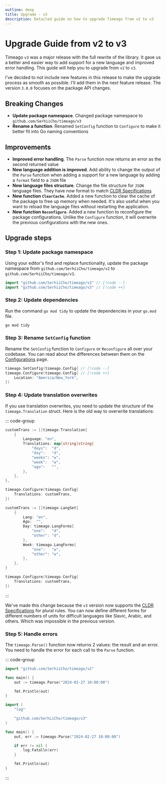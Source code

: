 ```yaml
---
outline: deep
title: Upgrade - v3
description: Detailed guide on how to upgrade Timeago from v2 to v3
---
```


# Upgrade Guide from v2 to v3
Timeago `v3` was a major release with the full rewrite of the library. It gave us a better and easier way to add support for a new language and improved error handling. This guide will help you to upgrade from `v2` to `v3`.

I've decided to not include new features in this release to make the upgrade process as smooth as possible. I'll add them in the next feature release. The version `3.0.0` focuses on the package API changes.

## Breaking Changes
- **Update package namespace**. Changed package namespace to `github.com/SerhiiCho/timeago/v3`
- **Rename a function**. Renamed `SetConfig` function to `Configure` to make it better fit into Go naming conventions

## Improvements
- **Improved error handling**. The `Parse` function now returns an error as the second returned value
- **New language addition is improved**. Add ability to change the output of the `Parse` function when adding a support for a new language by adding a `format` field to a `JSON` file
- **New language files structure**. Change the file structure for `JSON` language files. They have now format to match [CLDR Specifications](https://cldr.unicode.org/index/cldr-spec/plural-rules)
- **New function `ClearCache`**. Added a new function to clear the cache of the package to free up memory when needed. It's also useful when you want to reload the language files without restarting the application.
- **New function `Reconfigure`**. Added a new function to reconfigure the package configurations. Unlike the `Configure` function, it will overwrite the previous configurations with the new ones.

## Upgrade steps

### Step 1: Update package namespace
Using your editor's find and replace functionality, update the package namespace from `github.com/SerhiiCho/timeago/v2` to `github.com/SerhiiCho/timeago/v3`.

```go
import "github.com/SerhiiCho/timeago/v2" // [!code --]
import "github.com/SerhiiCho/timeago/v3" // [!code ++]
```

### Step 2: Update dependencies
Run the command `go mod tidy` to update the dependencies in your `go.mod` file.

```bash
go mod tidy
```

### Step 3: Rename `SetConfig` function
Rename the `SetConfig` function to `Configure` or `Reconfigure` all over your codebase. You can read about the differences between them on the [Configurations](/v3/configurations.html) page.

```go
timeago.SetConfig(timeago.Config{ // [!code --]
timeago.Configure(timeago.Config{ // [!code ++]
    Location: "America/New_York",
})
```

### Step 4: Update translation overwrites
If you use translation overwrites, you need to update the structure of the `timeago.Translation` struct. Here is the old way to overwrite translations:

::: code-group
```go [Old way]
customTrans := []timeago.Translation{
    {
        Language: "en",
        Translations: map[string]string{
            "days":  "d",
            "day":   "d",
            "weeks": "w",
            "week":  "w",
            "ago":   "",
        },
    },
},

timeago.Configure(timeago.Config{
    Translations: customTrans,
})
```

```go [New way]
customTrans := []timeago.LangSet{
    {
        Lang: "en",
        Ago:  "",
        Day: timeago.LangForms{
            "one":   "d",
            "other": "d",
        },
        Week: timeago.LangForms{
            "one":   "w",
            "other": "w",
        },
    },
}

timeago.Configure(timeago.Config{
    Translations: customTrans,
})
```
:::

We've made this change because the `v3` version now supports the [CLDR Specifications](https://cldr.unicode.org/index/cldr-spec/plural-rules) for plural rules. You can now define different forms for different numbers of units for difficult languages like Slavic, Arabic, and others. Which was impossible in the previous version.

### Step 5: Handle errors
The `timeago.Parse()` function now returns 2 values: the result and an error. You need to handle the error for each call to the `Parse` function.

::: code-group
```go [Old way]
import "github.com/SerhiiCho/timeago/v2"

func main() {
	out := timeago.Parse("2024-02-27 10:00:00")

	fmt.Println(out)
}
```

```go [New way]
import (
    "log"

    "github.com/SerhiiCho/timeago/v3"
)

func main() {
	out, err := timeago.Parse("2024-02-27 10:00:00")

    if err != nil {
        log.Fatalln(err)
    }

	fmt.Println(out)
}
```
:::